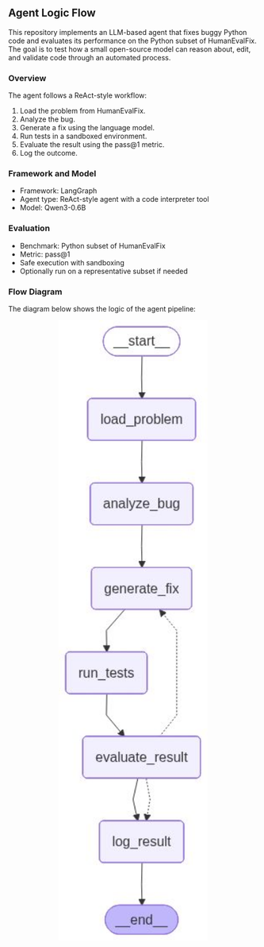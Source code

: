 ## Agent Logic Flow

This repository implements an LLM-based agent that fixes buggy Python code and evaluates its performance on the Python subset of HumanEvalFix.  
The goal is to test how a small open-source model can reason about, edit, and validate code through an automated process.

### Overview
The agent follows a ReAct-style workflow:
1. Load the problem from HumanEvalFix.
2. Analyze the bug.
3. Generate a fix using the language model.
4. Run tests in a sandboxed environment.
5. Evaluate the result using the pass@1 metric.
6. Log the outcome.

### Framework and Model
- Framework: LangGraph  
- Agent type: ReAct-style agent with a code interpreter tool  
- Model: Qwen3-0.6B  

### Evaluation
- Benchmark: Python subset of HumanEvalFix  
- Metric: pass@1  
- Safe execution with sandboxing  
- Optionally run on a representative subset if needed  

### Flow Diagram
The diagram below shows the logic of the agent pipeline:

<p align="center">
  <img src="data/flow_graphs/agent_logic_graph.png" alt="Agent Logic Flow" width="300">
</p>
